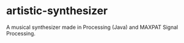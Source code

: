 # artistic-synthesizer
A musical synthesizer made in Processing (Java) and MAXPAT Signal Processing.
